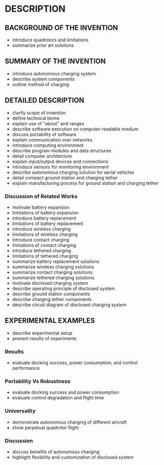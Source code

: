 # DESCRIPTION

## BACKGROUND OF THE INVENTION

- introduce quadrotors and limitations
- summarize prior art solutions

## SUMMARY OF THE INVENTION

- introduce autonomous charging system
- describe system components
- outline method of charging

## DETAILED DESCRIPTION

- clarify scope of invention
- define technical terms
- explain use of "about" and ranges
- describe software execution on computer-readable medium
- discuss portability of software
- explain communication over networks
- introduce computing environment
- describe program modules and data structures
- detail computer architecture
- explain input/output devices and connections
- introduce sensors for monitoring environment
- describe autonomous charging solution for aerial vehicles
- detail compact ground station and charging tether
- explain manufacturing process for ground station and charging tether

### Discussion of Related Works

- motivate battery expansion
- limitations of battery expansion
- introduce battery replacement
- limitations of battery replacement
- introduce wireless charging
- limitations of wireless charging
- introduce contact charging
- limitations of contact charging
- introduce tethered charging
- limitations of tethered charging
- summarize battery replacement solutions
- summarize wireless charging solutions
- summarize contact charging solutions
- summarize tethered charging solutions
- motivate disclosed charging system
- describe operating principle of disclosed system
- describe ground station components
- describe charging tether components
- describe circuit diagram of disclosed charging system

## EXPERIMENTAL EXAMPLES

- describe experimental setup
- present results of experiments

### Results

- evaluate docking success, power consumption, and control performance

### Portability Vs Robustness

- evaluate docking success and power consumption
- evaluate control degradation and flight time

### Universality

- demonstrate autonomous charging of different aircraft
- show perpetual quadrotor flight

### Discussion

- discuss benefits of autonomous charging
- highlight flexibility and customization of disclosed system

